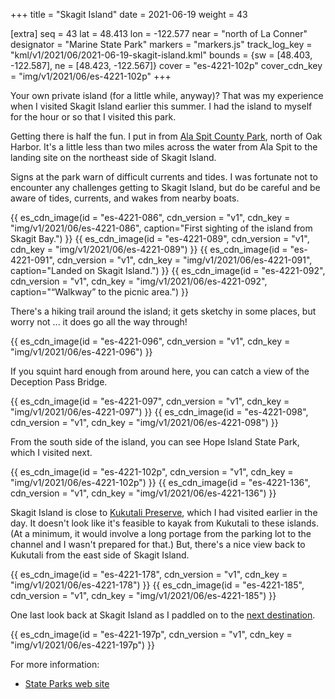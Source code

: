 +++
title = "Skagit Island"
date = 2021-06-19
weight = 43

[extra]
seq = 43
lat = 48.413
lon = -122.577
near = "north of La Conner"
designator = "Marine State Park"
markers = "markers.js"
track_log_key = "kml/v1/2021/06/2021-06-19-skagit-island.kml"
bounds = {sw = [48.403, -122.587], ne = [48.423, -122.567]}
cover = "es-4221-102p"
cover_cdn_key = "img/v1/2021/06/es-4221-102p"
+++

Your own private island (for a little while, anyway)? That was my experience when I visited Skagit Island earlier this summer. I had the island to myself for the hour or so that I visited this park.

<!-- more -->

Getting there is half the fun. I put in from [Ala Spit County Park](https://www.islandcountywa.gov/PublicWorks/Parks/Pages/ala-spit.aspx), north of Oak Harbor. It's a little less than two miles across the water from Ala Spit to the landing site on the northeast side of Skagit Island.

Signs at the park warn of difficult currents and tides. I was fortunate not to encounter any challenges getting to Skagit Island, but do be careful and be aware of tides, currents, and wakes from nearby boats.

{{ es_cdn_image(id = "es-4221-086", cdn_version = "v1", cdn_key = "img/v1/2021/06/es-4221-086", caption="First sighting of the island from Skagit Bay.") }}
{{ es_cdn_image(id = "es-4221-089", cdn_version = "v1", cdn_key = "img/v1/2021/06/es-4221-089") }}
{{ es_cdn_image(id = "es-4221-091", cdn_version = "v1", cdn_key = "img/v1/2021/06/es-4221-091", caption="Landed on Skagit Island.") }}
{{ es_cdn_image(id = "es-4221-092", cdn_version = "v1", cdn_key = "img/v1/2021/06/es-4221-092", caption="“Walkway” to the picnic area.") }}

There's a hiking trail around the island; it gets sketchy in some places, but worry not ... it does go all the way through!

{{ es_cdn_image(id = "es-4221-096", cdn_version = "v1", cdn_key = "img/v1/2021/06/es-4221-096") }}

If you squint hard enough from around here, you can catch a view of the Deception Pass Bridge.

{{ es_cdn_image(id = "es-4221-097", cdn_version = "v1", cdn_key = "img/v1/2021/06/es-4221-097") }}
{{ es_cdn_image(id = "es-4221-098", cdn_version = "v1", cdn_key = "img/v1/2021/06/es-4221-098") }}

From the south side of the island, you can see Hope Island State Park, which I visited next.

{{ es_cdn_image(id = "es-4221-102p", cdn_version = "v1", cdn_key = "img/v1/2021/06/es-4221-102p") }}
{{ es_cdn_image(id = "es-4221-136", cdn_version = "v1", cdn_key = "img/v1/2021/06/es-4221-136") }}

Skagit Island is close to [Kukutali Preserve](/kukutali), which I had visited earlier in the day. It doesn't look like it's feasible to kayak from Kukutali to these islands. (At a minimum, it would involve a long portage from the parking lot to the channel and I wasn't prepared for that.) But, there's a nice view back to Kukutali from the east side of Skagit Island.

{{ es_cdn_image(id = "es-4221-178", cdn_version = "v1", cdn_key = "img/v1/2021/06/es-4221-178") }}
{{ es_cdn_image(id = "es-4221-185", cdn_version = "v1", cdn_key = "img/v1/2021/06/es-4221-185") }}

One last look back at Skagit Island as I paddled on to the [next destination](/hope-island-skagit/).

{{ es_cdn_image(id = "es-4221-197p", cdn_version = "v1", cdn_key = "img/v1/2021/06/es-4221-197p") }}

For more information:

* [State Parks web site](https://parks.state.wa.us/584/Skagit-Island)

